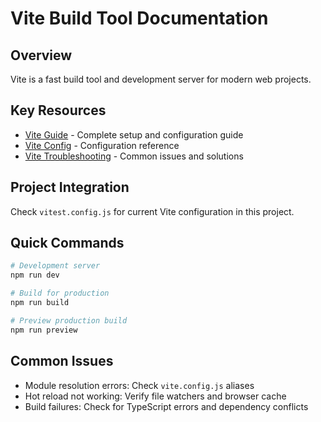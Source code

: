 # Vite Build Tool Documentation

## Overview

Vite is a fast build tool and development server for modern web projects.

## Key Resources

- [Vite Guide](https://vitejs.dev/guide/) - Complete setup and configuration guide
- [Vite Config](https://vitejs.dev/config/) - Configuration reference
- [Vite Troubleshooting](https://vitejs.dev/guide/troubleshooting) - Common issues and solutions

## Project Integration

Check `vitest.config.js` for current Vite configuration in this project.

## Quick Commands

```bash
# Development server
npm run dev

# Build for production
npm run build

# Preview production build
npm run preview
```

## Common Issues

- Module resolution errors: Check `vite.config.js` aliases
- Hot reload not working: Verify file watchers and browser cache
- Build failures: Check for TypeScript errors and dependency conflicts
